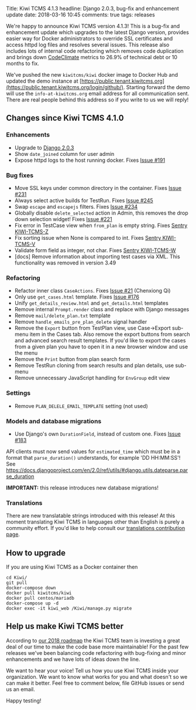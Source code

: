 Title: Kiwi TCMS 4.1.3
headline: Django 2.0.3, bug-fix and enhancement update
date: 2018-03-16 10:45
comments: true
tags: releases

We're happy to announce Kiwi TCMS version 4.1.3!
This is a bug-fix and enhancement update which upgrades to the latest Django
version, provides easier way for Docker administrators to override SSL certificates
and access httpd log files and resolves several issues. This release also includes
lots of internal code refactoring which removes code duplication and brings down
[CodeClimate](https://codeclimate.com/github/kiwitcms/Kiwi) metrics
to 26.9% of technical debt or 10 months to fix.

We've pushed the new `kiwitcms/kiwi` docker image to Docker Hub and updated the
demo instance at
[https://public.tenant.kiwitcms.org](https://public.tenant.kiwitcms.org/login/github/).
Starting forward the demo will use
the `info-at-kiwitcms.org` email address for all communication sent. There are real
people behind this address so if you write to us we will reply!


Changes since Kiwi TCMS 4.1.0
------------------------------

### Enhancements

- Upgrade to [Django 2.0.3](https://docs.djangoproject.com/en/2.0/releases/2.0.3/)
- Show `date_joined` column for user admin
- Expose httpd logs to the host running docker. Fixes
  [Issue #191](https://github.com/kiwitcms/Kiwi/issues/191)


### Bug fixes

- Move SSL keys under common directory in the container. Fixes
  [Issue #231](https://github.com/kiwitcms/Kiwi/issues/231)
- Always select active builds for TestRun. Fixes
  [Issue #245](https://github.com/kiwitcms/Kiwi/issues/245)
- Swap `escape` and `escapejs` filters. Fixes
  [Issue #234](https://github.com/kiwitcms/Kiwi/issues/234)
- Globally disable `delete_selected` action in Admin, this removes the
  drop down selection widget! Fixes
  [Issue #221](https://github.com/kiwitcms/Kiwi/issues/221)
- Fix error in TestCase view when `from_plan` is empty string. Fixes
  [Sentry KIWI-TCMS-Z](https://sentry.io/open-technologies-bulgaria-ltd/kiwi-tcms/issues/474369640/)
- Fix sorting issue when None is compared to int. Fixes
  [Sentry KIWI-TCMS-V](https://sentry.io/open-technologies-bulgaria-ltd/kiwi-tcms/issues/473996504/)
- Validate form field as integer, not char. Fixes
  [Sentry KIWI-TCMS-W](https://sentry.io/open-technologies-bulgaria-ltd/kiwi-tcms/issues/474058623/)
- [docs] Remove information about importing test cases via XML. This functionality
  was removed in version 3.49


### Refactoring

- Refactor inner class `CaseActions`. Fixes
  [Issue #21](https://github.com/kiwitcms/Kiwi/issues/21) (Chenxiong Qi)
- Only use `get_cases.html` template. Fixes
  [Issue #176](https://github.com/kiwitcms/Kiwi/issues/176)
- Unify `get_details_review.html` and `get_details.html` templates
- Remove internal `Prompt.render` class and replace with Django messages
- Remove `mail/delete_plan.txt` template
- Remove `handle_emails_pre_plan_delete` signal handler
- Remove the `Export` button from TestPlan view, use Case->Export sub-menu
  item in the Cases tab. Also remove the export buttons from search and advanced
  search result templates. If you'd like to export the cases from a given
  plan you have to open it in a new browser window and use the menu
- Remove the `Print` button from plan search form
- Remove TestRun cloning from search results and plan details, use sub-menu
- Remove unnecessary JavaScript handling for `EnvGroup` edit view


### Settings

- Remove `PLAN_DELELE_EMAIL_TEMPLATE` setting (not used)


### Models and database migrations

- Use Django's own `DurationField`, instead of custom one. Fixes
  [Issue #183](https://github.com/kiwitcms/Kiwi/issues/183)

API clients must now send values for `estimated_time` which must be in a
format that `parse_duration()` understands, for example 'DD HH:MM:SS'! See
<https://docs.djangoproject.com/en/2.0/ref/utils/#django.utils.dateparse.parse_duration>


**IMPORTANT:** this release introduces new database migrations!

### Translations

There are new translatable strings introduced with this release! At this moment
translating Kiwi TCMS in languages other than English is purely a
community effort. If you'd like to help consult our
[translations contribution page](http://kiwitcms.readthedocs.io/en/latest/contribution.html#translation).


How to upgrade
---------------

If you are using Kiwi TCMS as a Docker container then

    cd Kiwi/
    git pull
    docker-compose down
    docker pull kiwitcms/kiwi
    docker pull centos/mariadb
    docker-compose up -d
    docker exec -it kiwi_web /Kiwi/manage.py migrate


Help us make Kiwi TCMS better
-----------------------------

According to [our 2018 roadmap]({filename}2018-01-22-milestones.markdown) the
Kiwi TCMS team is investing a great deal of our time to make the code base more
maintainable! For the past few releases we've been balancing code refactoring
with bug-fixing and minor enhancements and we have lots of ideas down the line.

We want to hear your voice! Tell us how you use Kiwi TCMS inside your organization.
We want to know what works for you and what doesn't so we can make it better. Feel
free to comment below, file GitHub issues or send us an email.


Happy testing!
